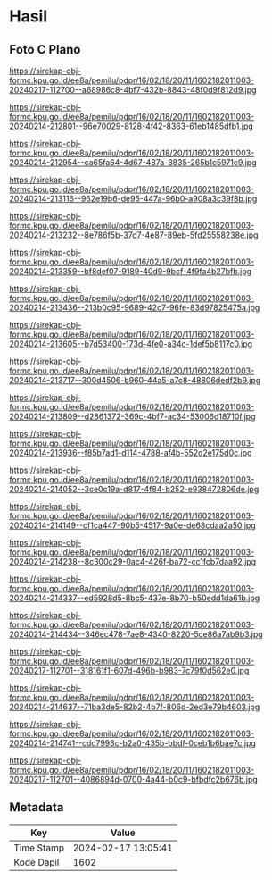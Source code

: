 # Hasil

## Foto C Plano

https://sirekap-obj-formc.kpu.go.id/ee8a/pemilu/pdpr/16/02/18/20/11/1602182011003-20240217-112700--a68986c8-4bf7-432b-8843-48f0d9f812d9.jpg

https://sirekap-obj-formc.kpu.go.id/ee8a/pemilu/pdpr/16/02/18/20/11/1602182011003-20240214-212801--96e70029-8128-4f42-8363-61eb1485dfb1.jpg

https://sirekap-obj-formc.kpu.go.id/ee8a/pemilu/pdpr/16/02/18/20/11/1602182011003-20240214-212954--ca65fa64-4d67-487a-8835-265b1c5971c9.jpg

https://sirekap-obj-formc.kpu.go.id/ee8a/pemilu/pdpr/16/02/18/20/11/1602182011003-20240214-213116--962e19b6-de95-447a-96b0-a908a3c39f8b.jpg

https://sirekap-obj-formc.kpu.go.id/ee8a/pemilu/pdpr/16/02/18/20/11/1602182011003-20240214-213232--8e786f5b-37d7-4e87-89eb-5fd25558238e.jpg

https://sirekap-obj-formc.kpu.go.id/ee8a/pemilu/pdpr/16/02/18/20/11/1602182011003-20240214-213359--bf8def07-9189-40d9-9bcf-4f9fa4b27bfb.jpg

https://sirekap-obj-formc.kpu.go.id/ee8a/pemilu/pdpr/16/02/18/20/11/1602182011003-20240214-213436--213b0c95-9689-42c7-96fe-83d97825475a.jpg

https://sirekap-obj-formc.kpu.go.id/ee8a/pemilu/pdpr/16/02/18/20/11/1602182011003-20240214-213605--b7d53400-173d-4fe0-a34c-1def5b8117c0.jpg

https://sirekap-obj-formc.kpu.go.id/ee8a/pemilu/pdpr/16/02/18/20/11/1602182011003-20240214-213717--300d4506-b960-44a5-a7c8-48806dedf2b9.jpg

https://sirekap-obj-formc.kpu.go.id/ee8a/pemilu/pdpr/16/02/18/20/11/1602182011003-20240214-213809--d2861372-369c-4bf7-ac34-53006d18710f.jpg

https://sirekap-obj-formc.kpu.go.id/ee8a/pemilu/pdpr/16/02/18/20/11/1602182011003-20240214-213936--f85b7ad1-d114-4788-af4b-552d2e175d0c.jpg

https://sirekap-obj-formc.kpu.go.id/ee8a/pemilu/pdpr/16/02/18/20/11/1602182011003-20240214-214052--3ce0c19a-d817-4f84-b252-e938472806de.jpg

https://sirekap-obj-formc.kpu.go.id/ee8a/pemilu/pdpr/16/02/18/20/11/1602182011003-20240214-214149--cf1ca447-90b5-4517-9a0e-de68cdaa2a50.jpg

https://sirekap-obj-formc.kpu.go.id/ee8a/pemilu/pdpr/16/02/18/20/11/1602182011003-20240214-214238--8c300c29-0ac4-426f-ba72-cc1fcb7daa92.jpg

https://sirekap-obj-formc.kpu.go.id/ee8a/pemilu/pdpr/16/02/18/20/11/1602182011003-20240214-214337--ed5928d5-8bc5-437e-8b70-b50edd1da61b.jpg

https://sirekap-obj-formc.kpu.go.id/ee8a/pemilu/pdpr/16/02/18/20/11/1602182011003-20240214-214434--346ec478-7ae8-4340-8220-5ce86a7ab9b3.jpg

https://sirekap-obj-formc.kpu.go.id/ee8a/pemilu/pdpr/16/02/18/20/11/1602182011003-20240217-112701--318161f1-607d-496b-b983-7c79f0d562e0.jpg

https://sirekap-obj-formc.kpu.go.id/ee8a/pemilu/pdpr/16/02/18/20/11/1602182011003-20240214-214637--71ba3de5-82b2-4b7f-806d-2ed3e79b4603.jpg

https://sirekap-obj-formc.kpu.go.id/ee8a/pemilu/pdpr/16/02/18/20/11/1602182011003-20240214-214741--cdc7993c-b2a0-435b-bbdf-0ceb1b6bae7c.jpg

https://sirekap-obj-formc.kpu.go.id/ee8a/pemilu/pdpr/16/02/18/20/11/1602182011003-20240217-112701--4086894d-0700-4a44-b0c9-bfbdfc2b676b.jpg


## Metadata

| Key        | Value               |
| ---------- | ------------------- |
| Time Stamp | 2024-02-17 13:05:41 |
| Kode Dapil | 1602                |



